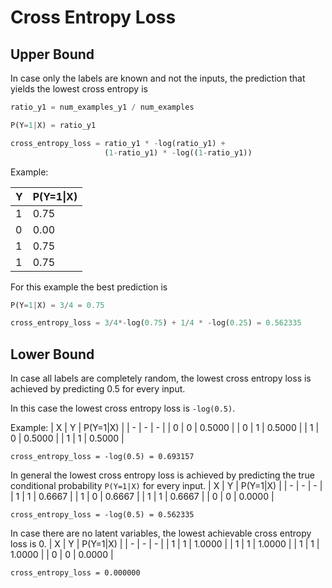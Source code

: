 # Cross Entropy Loss

## Upper Bound

In case only the labels are known and not the inputs, the prediction that yields the lowest cross entropy is

``` Python
ratio_y1 = num_examples_y1 / num_examples

P(Y=1|X) = ratio_y1

cross_entropy_loss = ratio_y1 * -log(ratio_y1) + 
                     (1-ratio_y1) * -log((1-ratio_y1))
```

Example:

| Y | P(Y=1\|X) |
| ----- | ----- |
| 1 | 0.75 |
| 0 | 0.00 |
| 1 | 0.75 |
| 1 | 0.75 |

For this example the best prediction is
``` Python
P(Y=1|X) = 3/4 = 0.75

cross_entropy_loss = 3/4*-log(0.75) + 1/4 * -log(0.25) = 0.562335
```

## Lower Bound
In case all labels are completely random, the lowest cross entropy loss is achieved by predicting 0.5 for every input.

In this case the lowest cross entropy loss is `-log(0.5)`.

Example:
| X | Y | P(Y=1\|X) |
| - | - | - |
| 0 | 0 | 0.5000 |
| 0 | 1 | 0.5000 |
| 1 | 0 | 0.5000 |
| 1 | 1 | 0.5000 |

```
cross_entropy_loss = -log(0.5) = 0.693157
```

In general the lowest cross entropy loss is achieved by predicting the true conditional probability `P(Y=1|X)` for every input.
| X | Y | P(Y=1\|X) |
| - | - | - |
| 1 | 1 | 0.6667 |
| 1 | 0 | 0.6667 |
| 1 | 1 | 0.6667 |
| 0 | 0 | 0.0000 |

```
cross_entropy_loss = -log(0.5) = 0.562335
```

In case there are no latent variables, the lowest achievable cross entropy loss is 0.
| X | Y | P(Y=1\|X) |
| - | - | - |
| 1 | 1 | 1.0000 |
| 1 | 1 | 1.0000 |
| 1 | 1 | 1.0000 |
| 0 | 0 | 0.0000 |

```
cross_entropy_loss = 0.000000
```